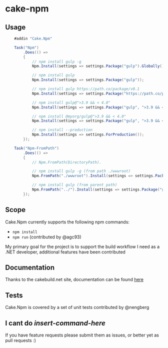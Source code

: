 # cake-npm

## Usage

```c#
    #addin "Cake.Npm"

    Task("Npm")
        .Does(() =>
        {
            // npm install gulp -g
            Npm.Install(settings => settings.Package("gulp").Globally());

            // npm install gulp
            Npm.Install(settings => settings.Package("gulp"));

            // npm install gulp https://path.co/package/v0.1
            Npm.Install(settings => settings.Package("https://path.co/package/v0.1"));

            // npm install gulp@">3.9 && < 4.0"
            Npm.Install(settings => settings.Package("gulp", ">3.9 && <4.0"));

            // npm install @myorg/gulp@">3.9 && < 4.0"
            Npm.Install(settings => settings.Package("gulp", ">3.9 && <4.0", "myorg"));

            // npm install --production
            Npm.Install(settings => settings.ForProduction());
        });

    Task("Npm-FromPath")
        .Does(() =>
        {
            // Npm.FromPath(DirectoryPath).

            // npm install gulp -g (from path ./wwwroot)
            Npm.FromPath("./wwwroot").Install(settings => settings.Package("gulp").Globally());

            // npm install gulp (from parent path)
            Npm.FromPath("../").Install(settings => settings.Package("gulp"));
        });
```

## Scope

Cake.Npm currently supports the following npm commands:

* ```npm install```
* ```npm run``` (contributed by @agc93)

My primary goal for the project is to support the build workflow I need as a .NET developer, additional features have been contributed

## Documentation

Thanks to the cakebuild.net site, documentation can be found [here](http://cakebuild.net/api/cake.npm/)

## Tests

Cake.Npm is covered by a set of unit tests contributed by @nengberg

## I cant do _insert-command-here_

If you have feature requests please submit them as issues, or better yet as pull requests :)

